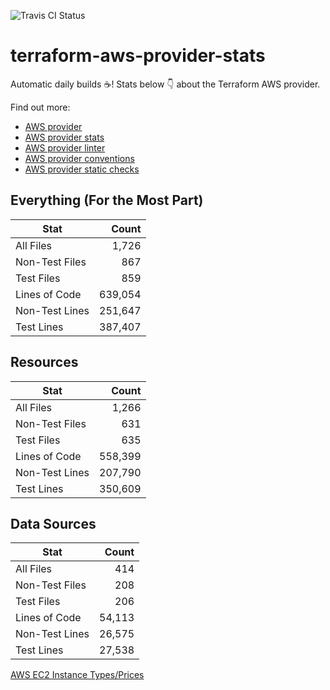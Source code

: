![Travis CI Status](https://travis-ci.org/YakDriver/terraform-aws-provider-stats.svg?branch=main)
# terraform-aws-provider-stats

Automatic daily builds :coffee:! Stats below :point_down: about the Terraform AWS provider.

Find out more:
* [AWS provider](https://github.com/terraform-providers/terraform-provider-aws)
* [AWS provider stats](https://github.com/YakDriver/terraform-aws-provider-stats)
* [AWS provider linter](https://github.com/terraform-providers/terraform-provider-aws/tree/master/awsproviderlint)
* [AWS provider conventions](https://github.com/YakDriver/terraform-aws-conventions)
* [AWS provider static checks](https://github.com/YakDriver/terraform-aws-provider-static-checks)



## Everything (For the Most Part)

|  Stat  |  Count  |
| ------------- | -------------: |
|  All Files  |  1,726  |
|  Non-Test Files  |  867  |
|  Test Files  |  859  |
|  Lines of Code  |  639,054  |
|  Non-Test Lines  |  251,647  |
|  Test Lines  |  387,407  |



## Resources

|  Stat  |  Count  |
| ------------- | -------------: |
|  All Files  |  1,266  |
|  Non-Test Files  |  631  |
|  Test Files  |  635  |
|  Lines of Code  |  558,399  |
|  Non-Test Lines  |  207,790  |
|  Test Lines  |  350,609  |



## Data Sources

|  Stat  |  Count  |
| ------------- | -------------: |
|  All Files  |  414  |
|  Non-Test Files  |  208  |
|  Test Files  |  206  |
|  Lines of Code  |  54,113  |
|  Non-Test Lines  |  26,575  |
|  Test Lines  |  27,538  |




[AWS EC2 Instance Types/Prices](https://github.com/YakDriver/aws-ec2-instance-types)

